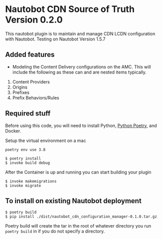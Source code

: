 # Nautobot CDN Source of Truth Version 0.2.0

This nautobot plugin is to maintain and manage CDN LCDN configuration with Nautobot. Testing on Nautobot Version 1.5.7

## Added features
- Modeling the Content Delivery configurations on the AMC. This will include the following as these can and are nested items typically. 
1. Content Providers
2. Origins
3. Prefixes
4. Prefix Behaviors/Rules

## Required stuff
Before using this code, you will need to install Python, [Python Poetry](https://python-poetry.org/), and Docker.

Setup the virtual environment on a mac

```poetry env use 3.8```

```shell
$ poetry install
$ invoke build debug
```
After the Container is up and running you can start building your plugin

```shell
$ invoke makemigrations
$ invoke migrate
```


## To install on existing Nautobot deployment

```shell
$ poetry build
$ pip install ./dist/nautobot_cdn_configuration_manager-0.1.0.tar.gz
```
Poetry build will create the tar in the root of whatever directory you run ```poetry build``` in if you do not specify a directory.
